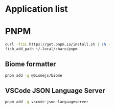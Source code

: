 # Application list
# PNPM
```sh
curl -fsSL https://get.pnpm.io/install.sh | sh -
fish_add_path ~/.local/share/pnpm
```
## Biome formatter
```sh
pnpm add -g @biomejs/biome
```
## VSCode JSON Language Server
```sh
pnpm add -g vscode-json-languageserver
```